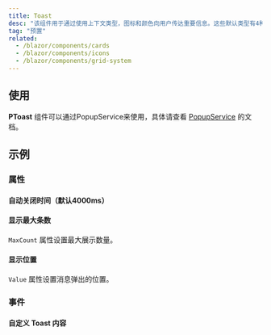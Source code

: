 ```yaml
---
title: Toast
desc: "该组件用于通过使用上下文类型，图标和颜色向用户传达重要信息。这些默认类型有4种变体：`Success`、`Info`、`Warning` 和 `Error`。默认图标有助于表示每种类型所描述的不同动作，也可以自定义提示框的许多部分。"
tag: "预置"
related:
  - /blazor/components/cards
  - /blazor/components/icons
  - /blazor/components/grid-system
---
```


## 使用

**PToast** 组件可以通过PopupService来使用，具体请查看 [PopupService](/blazor/components/popup-service) 的文档。

<masa-example file="Examples.components.toasts.Usage"></masa-example>

## 示例

### 属性

#### 自动关闭时间（默认4000ms）

<masa-example file="Examples.components.toasts.Duration"></masa-example>

#### 显示最大条数

`MaxCount` 属性设置最大展示数量。

<masa-example file="Examples.components.toasts.MaxCount"></masa-example>

#### 显示位置

`Value` 属性设置消息弹出的位置。

<masa-example file="Examples.components.toasts.Position"></masa-example>

### 事件

#### 自定义 Toast 内容

<masa-example file="Examples.components.toasts.CustomToast"></masa-example>